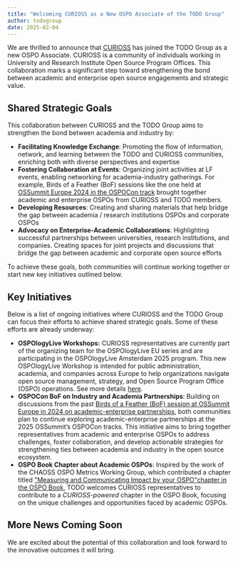 ```yaml
---
title: "Welcoming CURIOSS as a New OSPO Associate of the TODO Group"
author: todogroup
date: 2025-02-04
---
```

We are thrilled to announce that [CURIOSS](https://curioss.org/) has joined the TODO Group as a new OSPO Associate. CURIOSS is a community of individuals working in University and Research Institute Open Source Program Offices. This collaboration marks a significant step toward strengthening the bond between academic and enterprise open source engagements and strategic value.

## Shared Strategic Goals
This collaboration between CURIOSS and the TODO Group aims to strengthen the bond between academia and industry by:

- **Facilitating Knowledge Exchange**: Promoting the flow of information, network, and learning between the TODO and CURIOSS communities, enriching both with diverse perspectives and expertise
- **Fostering Collaboration at Events**: Organizing joint activities at LF events, enabling networking for academia-industry gatherings. For example, Birds of a Feather (BoF) sessions like the one held at [OSSummit Europe 2024 in the OSPOCon track](https://curioss.org/news/nov24-industry-partnerships/) brought together academic and enterprise OSPOs from CURIOSS and TODO members.
- **Developing Resources**: Creating and sharing materials that help bridge the gap between academia / research institutions OSPOs and corporate OSPOs
- **Advocacy on Enterprise-Academic Collaborations**: Highlighting successful partnerships between universities, research institutions, and companies. Creating spaces for joint projects and discussions that bridge the gap between academic and corporate open source efforts

To achieve these goals, both communities will continue working together or start new key initiatives outlined below.

## Key Initiatives
Below is a list of ongoing initiatives where CURIOSS and the TODO Group can focus their efforts to achieve shared strategic goals. Some of these efforts are already underway:

- **OSPOlogyLive Workshops:** CURIOSS representatives are currently part of the organizing team for the OSPOlogyLive EU series and are participating in the OSPOlogyLive Amsterdam 2025 program. This new OSPOlogyLive Workshop is intended for public administration, academia, and companies across Europe to help organizations navigate open source management, strategy, and Open Source Program Office (OSPO) operations. See more details [here](https://community.linuxfoundation.org/events/details/lfhq-ospology-european-chapter-presents-ospologylive-amsterdam/).
- **OSPOCon BoF on Industry and Academia Partnerships**: Building on discussions from the past [Birds of a Feather (BoF) session at OSSummit Europe in 2024 on academic-enterprise partnerships](https://curioss.org/news/nov24-industry-partnerships/), both communities plan to continue exploring academic-enterprise partnerships at the 2025 OSSummit’s OSPOCon tracks. This initiative aims to bring together representatives from academic and enterprise OSPOs to address challenges, foster collaboration, and develop actionable strategies for strengthening ties between academia and industry in the open source ecosystem.
- **OSPO Book Chapter about Academic OSPOs**: Inspired by the work of the CHAOSS OSPO Metrics Working Group, which contributed a chapter titled ["Measuring and Communicating Impact by your OSPO"chapter in the OSPO Book](https://ospobook.todogroup.org/05-chapter/), TODO welcomes CURIOSS representatives to contribute to a *CURIOSS-powered* chapter in the OSPO Book, focusing on the unique challenges and opportunities faced by academic OSPOs.

## More News Coming Soon
We are excited about the potential of this collaboration and look forward to the innovative outcomes it will bring.
